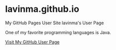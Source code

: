 # lavinma.github.io
My GitHub Pages User Site
lavinma's User Page

One of my favorite programming languages is Java. 

[Visit My GitHub User Page](https://lavinma.github.io)

